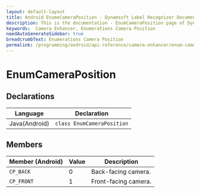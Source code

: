 ```yaml
---
layout: default-layout
title: Android EnumeCameraPosition - Dynamsoft Label Recognizer Documents
description: This is the documentation - EnumCameraPosition page of Dynamsoft Camera Enhancer.
keywords:  Camera Enhancer, Enumerations Camera Position
needAutoGenerateSidebar: true
breadcrumbText: Enumerations Camera Position
permalink: /programming/android/api-reference/camera-enhancer/enum-camera-position.html
---
```


# EnumCameraPosition

## Declarations

| Language | Declaration |
|----------|-------------|
| Java(Android) | `class EnumCameraPosition` |

## Members

| Member (Android) | Value | Description |
| ---------------- | ----- | ----------- |
| `CP_BACK` | 0 | Back-facing camera. |
| `CP_FRONT` | 1 | Front-facing camera. |

